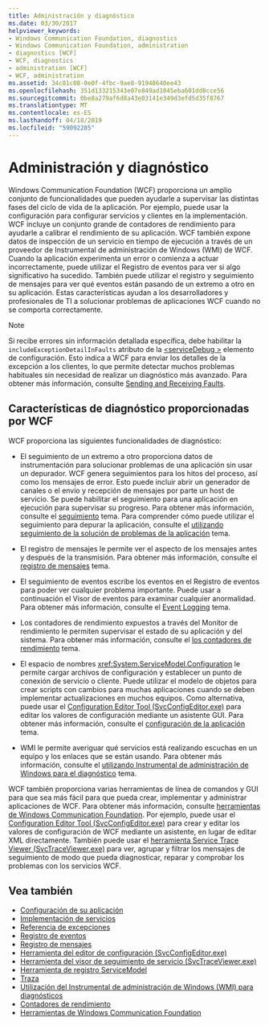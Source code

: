 ```yaml
---
title: Administración y diagnóstico
ms.date: 03/30/2017
helpviewer_keywords:
- Windows Communication Foundation, diagnostics
- Windows Communication Foundation, administration
- diagnostics [WCF]
- WCF, diagnostics
- administration [WCF]
- WCF, administration
ms.assetid: 34c81c08-0e0f-4fbc-9ae8-91948640ee43
ms.openlocfilehash: 351d133215343e07e849ad1045eba601dd8cce56
ms.sourcegitcommit: 0be8a279af6d8a43e03141e349d3efd5d35f8767
ms.translationtype: MT
ms.contentlocale: es-ES
ms.lasthandoff: 04/18/2019
ms.locfileid: "59092285"
---
```

# <a name="administration-and-diagnostics"></a>Administración y diagnóstico
Windows Communication Foundation (WCF) proporciona un amplio conjunto de funcionalidades que pueden ayudarle a supervisar las distintas fases del ciclo de vida de la aplicación. Por ejemplo, puede usar la configuración para configurar servicios y clientes en la implementación. WCF incluye un conjunto grande de contadores de rendimiento para ayudarle a calibrar el rendimiento de su aplicación. WCF también expone datos de inspección de un servicio en tiempo de ejecución a través de un proveedor de Instrumental de administración de Windows (WMI) de WCF. Cuando la aplicación experimenta un error o comienza a actuar incorrectamente, puede utilizar el Registro de eventos para ver si algo significativo ha sucedido. También puede utilizar el registro y seguimiento de mensajes para ver qué eventos están pasando de un extremo a otro en su aplicación. Estas características ayudan a los desarrolladores y profesionales de TI a solucionar problemas de aplicaciones WCF cuando no se comporta correctamente.  
  
> [!NOTE]
>  Si recibe errores sin información detallada específica, debe habilitar la `includeExceptionDetailInFaults` atributo de la [ \<serviceDebug >](../../../../docs/framework/configure-apps/file-schema/wcf/servicedebug.md) elemento de configuración. Esto indica a WCF para enviar los detalles de la excepción a los clientes, lo que permite detectar muchos problemas habituales sin necesidad de realizar un diagnóstico más avanzado. Para obtener más información, consulte [Sending and Receiving Faults](../../../../docs/framework/wcf/sending-and-receiving-faults.md).  
  
## <a name="diagnostics-features-provided-by-wcf"></a>Características de diagnóstico proporcionadas por WCF  
 WCF proporciona las siguientes funcionalidades de diagnóstico:  
  
-   El seguimiento de un extremo a otro proporciona datos de instrumentación para solucionar problemas de una aplicación sin usar un depurador. WCF genera seguimientos para los hitos del proceso, así como los mensajes de error. Esto puede incluir abrir un generador de canales o el envío y recepción de mensajes por parte un host de servicio. Se puede habilitar el seguimiento para una aplicación en ejecución para supervisar su progreso. Para obtener más información, consulte el [seguimiento](../../../../docs/framework/wcf/diagnostics/tracing/index.md) tema. Para comprender cómo puede utilizar el seguimiento para depurar la aplicación, consulte el [utilizando seguimiento de la solución de problemas de la aplicación](../../../../docs/framework/wcf/diagnostics/tracing/using-tracing-to-troubleshoot-your-application.md) tema.  
  
-   El registro de mensajes le permite ver el aspecto de los mensajes antes y después de la transmisión. Para obtener más información, consulte el [registro de mensajes](../../../../docs/framework/wcf/diagnostics/message-logging.md) tema.  
  
-   El seguimiento de eventos escribe los eventos en el Registro de eventos para poder ver cualquier problema importante. Puede usar a continuación el Visor de eventos para examinar cualquier anormalidad. Para obtener más información, consulte el [Event Logging](../../../../docs/framework/wcf/diagnostics/event-logging/index.md) tema.  
  
-   Los contadores de rendimiento expuestos a través del Monitor de rendimiento le permiten supervisar el estado de su aplicación y del sistema. Para obtener más información, consulte el [los contadores de rendimiento](../../../../docs/framework/wcf/diagnostics/performance-counters/index.md) tema.  
  
-   El espacio de nombres <xref:System.ServiceModel.Configuration> le permite cargar archivos de configuración y establecer un punto de conexión de servicio o cliente. Puede utilizar el modelo de objetos para crear scripts con cambios para muchas aplicaciones cuando se deben implementar actualizaciones en muchos equipos. Como alternativa, puede usar el [Configuration Editor Tool (SvcConfigEditor.exe)](../../../../docs/framework/wcf/configuration-editor-tool-svcconfigeditor-exe.md) para editar los valores de configuración mediante un asistente GUI. Para obtener más información, consulte el [configuración de la aplicación](../../../../docs/framework/wcf/diagnostics/configuring-your-application.md) tema.  
  
-   WMI le permite averiguar qué servicios está realizando escuchas en un equipo y los enlaces que se están usando. Para obtener más información, consulte el [utilizando Instrumental de administración de Windows para el diagnóstico](../../../../docs/framework/wcf/diagnostics/wmi/index.md) tema.  
  
 WCF también proporciona varias herramientas de línea de comandos y GUI para que sea más fácil para que pueda crear, implementar y administrar aplicaciones de WCF. Para obtener más información, consulte [herramientas de Windows Communication Foundation](../../../../docs/framework/wcf/tools.md). Por ejemplo, puede usar el [Configuration Editor Tool (SvcConfigEditor.exe)](../../../../docs/framework/wcf/configuration-editor-tool-svcconfigeditor-exe.md) para crear y editar los valores de configuración de WCF mediante un asistente, en lugar de editar XML directamente. También puede usar el [herramienta Service Trace Viewer (SvcTraceViewer.exe)](../../../../docs/framework/wcf/service-trace-viewer-tool-svctraceviewer-exe.md) para ver, agrupar y filtrar los mensajes de seguimiento de modo que pueda diagnosticar, reparar y comprobar los problemas con los servicios WCF.  
  
## <a name="see-also"></a>Vea también

- [Configuración de su aplicación](../../../../docs/framework/wcf/diagnostics/configuring-your-application.md)
- [Implementación de servicios](../../../../docs/framework/wcf/diagnostics/deploying-services.md)
- [Referencia de excepciones](../../../../docs/framework/wcf/diagnostics/exceptions-reference/index.md)
- [Registro de eventos](../../../../docs/framework/wcf/diagnostics/event-logging/index.md)
- [Registro de mensajes](../../../../docs/framework/wcf/diagnostics/message-logging.md)
- [Herramienta del editor de configuración (SvcConfigEditor.exe)](../../../../docs/framework/wcf/configuration-editor-tool-svcconfigeditor-exe.md)
- [Herramienta del visor de seguimiento de servicio (SvcTraceViewer.exe)](../../../../docs/framework/wcf/service-trace-viewer-tool-svctraceviewer-exe.md)
- [Herramienta de registro ServiceModel](../../../../docs/framework/wcf/diagnostics/servicemodel-registration-tool.md)
- [Traza](../../../../docs/framework/wcf/diagnostics/tracing/index.md)
- [Utilización del Instrumental de administración de Windows (WMI) para diagnósticos](../../../../docs/framework/wcf/diagnostics/wmi/index.md)
- [Contadores de rendimiento](../../../../docs/framework/wcf/diagnostics/performance-counters/index.md)
- [Herramientas de Windows Communication Foundation](../../../../docs/framework/wcf/tools.md)
